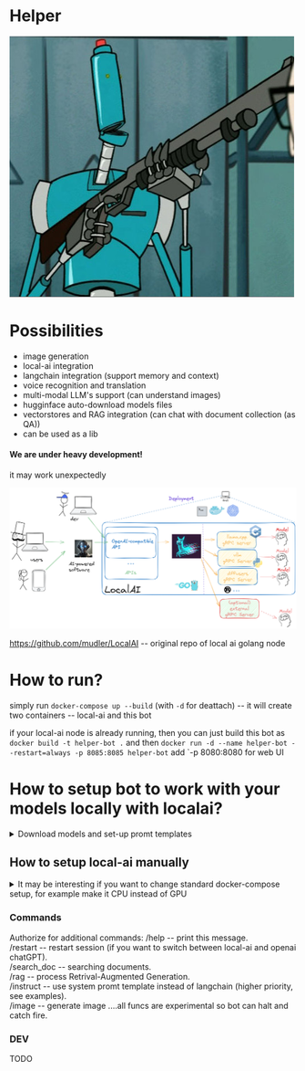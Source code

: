 # Helper

![alt text](https://github.com/JackBekket/hellper/blob/master/img/helper.jpg)

# Possibilities
- image generation
- local-ai integration
- langchain integration (support memory and context)
- voice recognition and translation
- multi-modal LLM's support  (can understand images)
- hugginface auto-download models files
- vectorstores and RAG integration (can chat with document collection (as QA))
- can be used as a lib

#### We are under heavy development!
it may work unexpectedly


   ![alt text](https://github.com/JackBekket/hellper/blob/master/img/local_ai.png)
   


https://github.com/mudler/LocalAI -- original repo of local ai golang node





# How to run?

simply run `docker-compose up --build` (with `-d` for deattach) -- it will create two containers -- local-ai and this bot

if your local-ai node is already running, then you can just build this bot as `docker build -t helper-bot .` and then `docker run -d --name helper-bot --restart=always -p 8085:8085 helper-bot`
add `-p 8080:8080 for web UI



# How to setup bot to work with your models locally with localai?
<details>
<summary>Download models and set-up promt templates</summary>

1. download your models:
```
mkdir models
wget https://huggingface.co/TheBloke/Wizard-Vicuna-13B-Uncensored-GGUF/blob/main/Wizard-Vicuna-13B-Uncensored.Q4_K_M.gguf
wget https://huggingface.co/TheBloke/Wizard-Vicuna-30B-Uncensored-GGUF/blob/main/Wizard-Vicuna-30B-Uncensored.Q4_K_M.gguf
```
I am using wizard-llm-uncensored with 13b and 30b parameters and I download them into local folder
Notes:
1. 30 billion parameters require 22Gb ram minumum, 13b ~= 13Gb RAM min
2. You can download models directly from hugginface
3. You need .gguf format and optimised quntisation choice
4. Wizard Uncensored LLM's are basically the same wizard-vicuna models but they are was trained at edited dataset, in which was removed biased answers
5. I am using stable-diffusion for image generation, for more info see localai stablediffusion
https://localai.io/features/image-generation/
6. If there are necessity of using embedded generations, you should also download bert model
https://gpt4all.io/models/gguf/all-MiniLM-L6-v2-f16.gguf

2. Setup model template
```
# Use a template from the examples local-ai
# https://localai.io/docs/getting-started/customize-model/
# Here is template code for wizard-uncensored 13 billion:
name: wizard-uncensored-13b
f16: false # true to GPU acceleration
cuda: false # true to GPU acceleration
gpu_layers: 10 # this model have max 40 layers, 15-20 is reccomended for half-load at NVIDIA 4060 TiTan (more layers -- more VRAM required), (i guess 0 is no GPU)
parameters:
  model: wizard-uncensored-13b.gguf
#backend: diffusers
template:

  chat: &template |
    Instruct: {{.Input}}
    Output:
  # Modify the prompt template here ^^^ as per your requirements
  completion: *template
```

**Note** you can find templates at original localai repo and edit them to match with your model
**Note** there is currently a bug with GPU's load -- it will try to load all accessible layers to your GPU and fail if not enough memory. In this case you should adjust number of layers to fit your GPU if needed. 
This file should be placed in models directory as yaml

</details>


## How to setup local-ai manually
<details>
   <summary>It may be interesting if you want to change standard docker-compose setup, for example make it CPU instead of GPU</summary>
3. Run localai at localhost:8080, attach models directory, set context-size and CPU threads. it also attach tmp directory for generated images

CPU setup
```
docker run -p 8080:8080 --name local-ai -v $PWD/models:/models -v $PWD/tmp/generated/images:/tmp/generated/images -ti  localai/localai:latest-aio-cpu --models-path /models --context-size 700 --threads 8 
```
NVIDIA GPU setup
```
docker run -p 8080:8080 --gpus all --name local-ai -e DEBUG=true -v $PWD/models:/models -v $PWD/tmp/generated/images:/tmp/generated/images -v $PWD/configuration:/configuration -d  localai/localai:latest-aio-gpu-nvidia-cuda-12 --models-path /models --context-size 1024 --threads 8 
```
you can use `-e DEBUG=true` for debug/verbose mode, `-d` instead of `-ti` for deatached mode, and so on. Also make sure that you have installed CUDA and nvidia-smi for containers, and your docker is installed as `apt-get install docker.io` (not from snap!)

you can also create your own api keys for access and share it to other people. keys should be listed in api_keys.json file under configuration directory

you can also build localai from source.

3.1. Troubleshooting with GPU


4. Now your local ai node is deployed locally and listen to localhost:8080
you can check it work like
```
curl http://localhost:8080/v1/chat/completions -H "Content-Type: application/json" -d '{
     "model": "wizard-uncensored-13b",
     "messages": [{"role": "user", "content": "How are you?"}],
     "temperature": 0.9
   }'
```

```
curl http://localhost:8080/v1/images/generations -H "Content-Type: application/json" -d '{
  "prompt": "floating hair, portrait, ((loli)), ((one girl)), cute face, hidden hands, asymmetrical bangs, beautiful detailed eyes, eye shadow, hair ornament, ribbons, bowties, buttons, pleated skirt, (((masterpiece))), ((best quality)), colorful|((part of the head)), ((((mutated hands and fingers)))), deformed, blurry, bad anatomy, disfigured, poorly drawn face, mutation, mutated, extra limb, ugly, poorly drawn hands, missing limb, blurry, floating limbs, disconnected limbs, malformed hands, blur, out of focus, long neck, long body, Octane renderer, lowres, bad anatomy, bad hands, text",
  "size": "256x256"
}'
```

Now you need to setup telegram bot to point at localhost.
add to your .env file string
```
AI_ENDPOINT=http://localhost:8080/v1/chat/completions
```

In case if you need to change url/port just change it in .env file

# Build bot
` go build`

</details>


### Commands

Authorize for additional commands: /help -- print this message.  
/restart -- restart session (if you want to switch between local-ai and openai chatGPT).  
/search_doc -- searching documents.  
/rag -- process Retrival-Augmented Generation.   
/instruct -- use system promt template instead of langchain (higher priority, see examples).   
/image -- generate image ....all funcs are experimental so bot can halt and catch fire.  



### DEV
TODO
